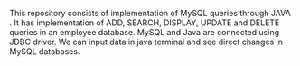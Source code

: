 This repository consists of implementation of MySQL queries through JAVA . 
It has implementation of ADD, SEARCH, DISPLAY, UPDATE and DELETE queries in an employee database. 
MySQL and Java are connected using JDBC driver. 
We can input data in java terminal and see direct changes in MySQL databases.